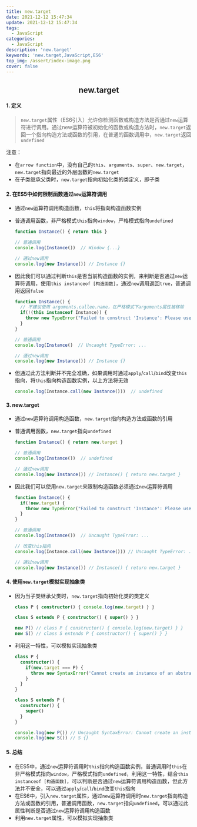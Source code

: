 ```yaml
---
title: new.target
date: 2021-12-12 15:47:34
update: 2021-12-12 15:47:34
tags:
  - JavaScript
categories:
  - JavaScript
description: 'new.target'
keywords: 'new.target,JavaScript,ES6'
top_img: /assert/index-image.png
cover: false
---
```


## <center>new.target</center>

#### 1. 定义
> `new.target`属性（ES6引入）允许你检测函数或构造方法是否通过`new`运算符进行调用。通过new运算符被初始化的函数或构造方法时，`new.target`返回一个指向构造方法或函数的引用，在普通的函数调用中，`new.target`返回`undefined`
    
  注意：
  
  - 在`arrow function`中，没有自己的`this`、`arguments`、`super`、`new.target`，`new.target`指向最近的外层函数的`new.target`
  - 在子类继承父类时，`new.target`指向初始化类的类定义，即子类
    
#### 2. 在ES5中如何限制函数通过`new`运算符调用
  - 通过`new`运算符调用构造函数，`this`将指向构造函数实例
  - 普通调用函数，非严格模式`this`指向`window`，严格模式指向`undefined`
      
      ```typescript
      function Instance() { return this }
      
      // 普通调用
      console.log(Instance())  // Window {...}
      
      // 通过new调用
      console.log(new Instance()) // Instance {}
      ```
      
  
  - 因此我们可以通过判断`this`是否当前构造函数的实例，来判断是否通过`new`运算符调用，使用`this instanceof [构造函数]`，通过`new`调用返回`true`，普通调用返回`false`
      
      ```typescript
      function Instance() {
        // 不建议使用 arguments.callee.name，在严格模式下arguments属性被移除
        if(!(this instanceof Instance)) {
          throw new TypeError("Failed to construct 'Instance': Please use the 'new' operator, this DOM object constructor cannot be called as a function.")
        }
      }
      
      // 普通调用
      console.log(Instance()  // Uncaught TypeError: ...
      
      // 通过new调用
      console.log(new Instance()) // Instance {}
      ```
      
  - 但通过此方法判断并不完全准确，如果调用时通过`apply`/`call`/`bind`改变`this`指向，将`this`指向构造函数实例，以上方法将无效
      
      ```typescript
      console.log(Instance.call(new Instance()))  // undefined
      ```
      
#### 3. new.target
  - 通过`new`运算符调用构造函数，`new.target`指向构造方法或函数的引用
  - 普通调用函数，`new.target`指向`undefined`
      
      ```typescript
      function Instance() { return new.target }
      
      // 普通调用
      console.log(Instance())  // undefined
      
      // 通过new调用
      console.log(new Instance()) // Instance() { return new.target }
      ```
      
  - 因此我们可以使用`new.target`来限制构造函数必须通过`new`运算符调用
      
      ```typescript
      function Instance() {
        if(!new.target) {
          throw new TypeError("Failed to construct 'Instance': Please use the 'new' operator, this DOM object constructor cannot be called as a function.")
        }
      }
      
      // 普通调用
      console.log(Instance())  // Uncaught TypeError: ...
      
      // 改变this指向
      console.log(Instance.call(new Instance())) // Uncaught TypeError: ...
      
      // 通过new调用
      console.log(new Instance()) // Instance() { return new.target }
      ```
      
#### 4. 使用`new.target`模拟实现抽象类
  - 因为当子类继承父类时，`new.target`指向初始化类的类定义
      
      ```typescript
      class P { constructor() { console.log(new.target) } }
      
      class S extends P { constructor() { super() } }
      
      new P() // class P { constructor() { console.log(new.target) } }
      new S() // class S extends P { constructor() { super() } }
      ```
      
  - 利用这一特性，可以模拟实现抽象类
      
      ```typescript
      class P {
        constructor() {
          if(new.target === P) {
            throw new SyntaxError('Cannot create an instance of an abstract class.')
          }
        }
      }
      
      class S extends P {
        constructor() {
          super()
        }
      }
      
      console.log(new P()) // Uncaught SyntaxError: Cannot create an instance of an abstract class.
      console.log(new S()) // S {}
      ```
      
#### 5. 总结
  - 在ES5中，通过`new`运算符调用时`this`指向构造函数实例，普通调用时`this`在非严格模式指向`window`，严格模式指向`undefined`，利用这一特性，结合`this instanceof [构造函数]`，可以判断是否通过`new`运算符调用构造函数，但此方法并不安全，可以通过`apply`/`call`/`bind`改变`this`指向
  - 在ES6中，引入`new.target`属性，通过`new`运算符调用时`new.target`指向构造方法或函数的引用，普通调用函数，`new.target`指向`undefined`，可以通过此属性判断是否通过`new`运算符调用构造函数
  - 利用`new.target`属性，可以模拟实现抽象类
